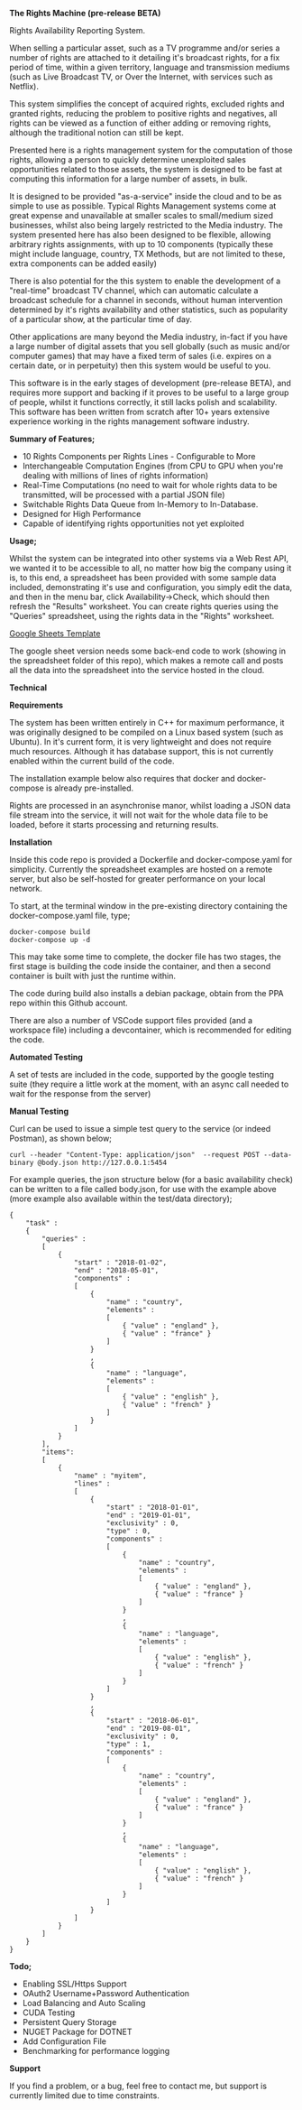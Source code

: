 <b>The Rights Machine (pre-release BETA)</b>

Rights Availability Reporting System.

When selling a particular asset, such as a TV programme and/or series a number of rights are attached to it detailing it's broadcast rights, for a fix period of time, within a given territory, language and transmission mediums (such as Live Broadcast TV, or Over the Internet, with services such as Netflix).

This system simplifies the concept of acquired rights, excluded rights and granted rights, reducing the problem to positive rights and negatives, all rights can be viewed as a function of either adding or removing rights, although the traditional notion can still be kept.

Presented here is a rights management system for the computation of those rights, allowing a person to quickly determine unexploited sales opportunities related to those assets, the system is designed to be fast at computing this information for a large number of assets, in bulk.

It is designed to be provided "as-a-service" inside the cloud and to be as simple to use as possible.  Typical Rights Management systems come at great expense and unavailable at smaller scales to small/medium sized businesses, whilst also being largely restricted to the Media industry.  The system presented here has also been designed to be flexible, allowing arbitrary rights assignments, with up to 10 components (typically these might include language, country, TX Methods, but are not limited to these, extra components can be added easily)

There is also potential for the this system to enable the development of a "real-time" broadcast TV channel, which can automatic calculate a broadcast schedule for a channel in seconds, without human intervention determined by it's rights availability and other statistics, such as popularity of a particular show, at the particular time of day.

Other applications are many beyond the Media industry, in-fact if you have a large number of digital assets that you sell globally (such as music and/or computer games) that may have a fixed term of sales (i.e. expires on a certain date, or in perpetuity) then this system would be useful to you.

This software is in the early stages of development (pre-release BETA), and requires more support and backing if it proves to be useful to a large group of people, whilst it functions correctly, it still lacks polish and scalability.  This software has been written from scratch after 10+ years extensive experience working in the rights management software industry.

<b>Summary of Features;</b>

- 10 Rights Components per Rights Lines - Configurable to More
- Interchangeable Computation Engines (from CPU to GPU when you're dealing with millions of lines of rights information)
- Real-Time Computations (no need to wait for whole rights data to be transmitted, will be processed with a partial JSON file)
- Switchable Rights Data Queue from In-Memory to In-Database.
- Designed for High Performance
- Capable of identifying rights opportunities not yet exploited

<b>Usage;</b>

Whilst the system can be integrated into other systems via a Web Rest API, we wanted it to be accessible to all, no matter how big the company using it is, to this end, a spreadsheet has been provided with some sample data included, demonstrating it's use and configuration, you simply edit the data, and then in the menu bar, click Availability->Check, which should then refresh the "Results" worksheet.  You can create rights queries using the "Queries" spreadsheet, using the rights data in the "Rights" worksheet.

<a href="https://docs.google.com/spreadsheets/d/1zKARAqXbqmmjUwMpwM1_96DSc3mLhY5EBSy4m0f6euA/template/preview">Google Sheets Template</a>

The google sheet version needs some back-end code to work (showing in the spreadsheet folder of this repo), which makes a remote call and posts all the data into the spreadsheet into the service hosted in the cloud.

<b>Technical</b>

<b>Requirements</b>

The system has been written entirely in C++ for maximum performance, it was originally designed to be compiled on a Linux based system (such as Ubuntu).  In it's current form, it is very lightweight and does not require much resources.  Although it has database support, this is not currently enabled within the current build of the code.

The installation example below also requires that docker and docker-compose is already pre-installed.

Rights are processed in an asynchronise manor, whilst loading a JSON data file stream into the service, it will not wait for the whole data file to be loaded, before it starts processing and returning results.

<b>Installation</b>

Inside this code repo is provided a Dockerfile and docker-compose.yaml for simplicity. Currently the spreadsheet examples are hosted on a remote server, but also be self-hosted for greater performance on your local network.

To start, at the terminal window in the pre-existing directory containing the docker-compose.yaml file, type;

```
docker-compose build
docker-compose up -d
```

This may take some time to complete, the docker file has two stages, the first stage is building the code inside the container, and then a second container is built with just the runtime within.

The code during build also installs a debian package, obtain from the PPA repo within this Github account.

There are also a number of VSCode support files provided (and a workspace file) including a devcontainer, which is recommended for editing the code.

<b>Automated Testing</b>

A set of tests are included in the code, supported by the google testing suite (they require a little work at the moment, with an async call needed to wait for the response from the server)

<b>Manual Testing</b>

Curl can be used to issue a simple test query to the service (or indeed Postman), as shown below;

```
curl --header "Content-Type: application/json"  --request POST --data-binary @body.json http://127.0.0.1:5454
```

For example queries, the json structure below (for a basic availability check) can be written to a file called body.json, for use with the example above (more example also available within the test/data directory);

```
{
	"task" :
	{
		"queries" :
		[
			{
				"start" : "2018-01-02",
				"end" : "2018-05-01",
				"components" :
				[
					{
						"name" : "country",
						"elements" :
						[
							{ "value" : "england" },
							{ "value" : "france" }
						]
					}
					,
					{
						"name" : "language",
						"elements" :
						[
							{ "value" : "english" },
							{ "value" : "french" }
						]
					}
				]
			}
		],
		"items":
		[
			{
				"name" : "myitem",
				"lines" :
				[
					{
						"start" : "2018-01-01",
						"end" : "2019-01-01",
						"exclusivity" : 0,
						"type" : 0,
						"components" :
						[
							{
								"name" : "country",
								"elements" :
								[
									{ "value" : "england" },
									{ "value" : "france" }
								]
							}
							,
							{
								"name" : "language",
								"elements" :
								[
									{ "value" : "english" },
									{ "value" : "french" }
								]
							}
						]
					}
					,
					{
						"start" : "2018-06-01",
						"end" : "2019-08-01",
						"exclusivity" : 0,
						"type" : 1,
						"components" :
						[
							{
								"name" : "country",
								"elements" :
								[
									{ "value" : "england" },
									{ "value" : "france" }
								]
							}
							,
							{
								"name" : "language",
								"elements" :
								[
									{ "value" : "english" },
									{ "value" : "french" }
								]
							}
						]
					}
				]
			}
		]
	}
}
```

<b>Todo;</b>

- Enabling SSL/Https Support 
- OAuth2 Username+Password Authentication
- Load Balancing and Auto Scaling
- CUDA Testing
- Persistent Query Storage
- NUGET Package for DOTNET
- Add Configuration File
- Benchmarking for performance logging

<b>Support</b>

If you find a problem, or a bug, feel free to contact me, but support is currently limited due to time constraints.